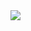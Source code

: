 


<img align="right" src="https://user-images.githubusercontent.com/130239135/230735977-77d9d3e5-0fb8-4cf1-8119-582f221548fb.png"/>

